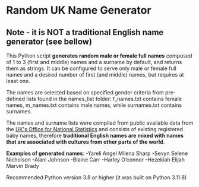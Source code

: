 # Random UK Name Generator


## Note - it is **NOT a traditional English name generator** (see bellow)


This Python script **generates random male or female full names** composed of 1 to 3 (first and middle) names and
a surname by default, and returns them as strings. It can be configured to serve only male or female full names
and a desired number of first (and middle) names, but requires at least one.


The names are selected based on specified gender criteria from pre-defined lists found in the names_list folder:
f_names.txt contains female names, m_names.txt contains male names, while surnames.txt
contains surnames.


The names and surname lists were compiled from public available data from the [UK's Office for National Statistics](https://www.ons.gov.uk/) 
and consists of existing registered baby names, therefore **traditional English names
are mixed with names that are associated with cultures from other parts of the world**.


**Examples of generated names**:
-Yareli Angel Milena Sharp
-Sevyn Selene Nicholson
-Alani Johnson
-Blaine Carr
-Harley O’connor
-Hezekiah Elijah Marvin Brady


Recommended Python version 3.8 or higher (it was built on Python 3.11.8)